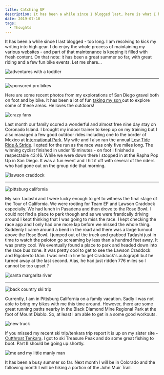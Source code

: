 ```yaml
---
title: Catching UP
description: It has been a while since I blogged last, here is what I have been up to lately...
date: 2019-07-10
tags:
  - Thoughts
---
```

<p>It has been a while since I last blogged - too long. I am resolving to kick my writing into high gear. I do enjoy the whole process of maintaining my various websites - and part of that maintenance is keeping it filled with fresh content. On that note: it has been a great summer so far, with great riding and a few fun bike events. Let me share...</p>

<img src="https://macadam-grinding-photos.s3.us-west-2.amazonaws.com/Catching+Up/macadam+grinding-gravel+grinding-san+diego-california-adventure+riding-adventuring+with+a+toddler.jpg" alt="adventures with a toddler" class="blogImages" />
<hr />
<img src="https://macadam-grinding-photos.s3.us-west-2.amazonaws.com/Catching+Up/macadam+grinding-gravel+grinding-san+diego-california-adventure+riding-bikes!.jpg" alt="sponsored pro bikes" class="blogImages" />

<p>Here are some recent photos from my explorations of San Diego gravel both on foot and by bike. It has been a lot of fun <a href="http://3.92.164.201/training-as-a-stay-at-home-parent/" target="_blank" rel="noreferrer noopener" aria-label="taking my son  (opens in a new tab)">taking my son </a>out to explore some of these areas. He loves the outdoors!</p>

<img src="https://macadam-grinding-photos.s3.us-west-2.amazonaws.com/Catching+Up/macadam+grinding-gravel+grinding-san+diego-california-adventure+riding-crazy+fans.jpg" alt="crazy fans" class="blogImages" />

<p>Last month our family scored a wonderful and almost free nine day stay on Coronado Island. I brought my indoor trainer to keep up on my training but I also managed a few good outdoor rides including one to the border of Mexico at <a rel="noreferrer noopener" aria-label="International Park (opens in a new tab)" href="https://goo.gl/maps/xQB7RV7MqcM2Bp5r5" target="_blank">International Park</a>. My wife and I also ran the annual <a rel="noreferrer noopener" aria-label="Low Tide Ride &amp; Stride (opens in a new tab)" href="https://lowtideride.com/" target="_blank">Low Tide Ride &amp; Stride</a>. I opted for the run as the race was only five miles long. The winning cyclist finished in under 19 minutes - on foot I finished a respectable 43:46. While we were down there I stopped in at the Rapha Pop Up in San Diego. It was a fun event and I hit it off with several of the riders who had gone out on the group ride that morning. </p>

<img src="https://macadam-grinding-photos.s3.us-west-2.amazonaws.com/Catching+Up/macadam+grinding-gravel+grinding-san+diego-california-adventure+riding-Lawson+Craddock.jpg" alt="lawson craddock" class="blogImages" />
<hr />
<img src="https://macadam-grinding-photos.s3.us-west-2.amazonaws.com/Catching+Up/macadam+grinding-gravel+grinding-san+diego-california-adventure+riding-mt+diablo+pittsburg+ca.jpg" alt="pittsburg california" class="blogImages" />

<p>My son Tadashi and I were lucky enough to get to witness the final stage of the Tour of California. We were rooting for Team EF and Lawson Craddock especially. We had lunch in Pasadena and then drove to the Rose Bowl. I could not find a place to park though and as we were frantically driving around I kept thinking that I was going to miss the race. I kept checking the race app and I only had one more lap before we missed the whole thing. Suddenly I came around a bend in the road and there was a large turnout above the Rose Bowl. I jumped out of the truck and grabbed Tadashi just in time to watch the peloton go screaming by less than a hundred feet away. It was pretty cool. We eventually found a place to park and headed down into the race bus zone. It was pretty cool to get to see the Lawson Craddock and Rigoberto Uran. I was next in line to get Craddock's autograph but he turned away at the last second. Alas, he had just ridden 776 miles so I cannot be too upset ?</p>

<img src="https://macadam-grinding-photos.s3.us-west-2.amazonaws.com/Catching+Up/macadam+grinding-gravel+grinding-san+diego-california-adventure+riding-santa+margarita+river.jpg" alt="santa margarita river" class="blogImages" />
<hr />
<img src="https://macadam-grinding-photos.s3.us-west-2.amazonaws.com/Catching+Up/macadam+grinding-gravel+grinding-san+diego-california-adventure+riding-ski+trip.jpg" alt="back country ski trip" class="blogImages" />

<p>Currently, I am in Pittsburg California on a family vacation. Sadly I was not able to bring my bikes with me this time around. However, there are some great running paths nearby in the Black Diamond Mine Regional Park at the foot of Mount Diablo. So, at least I am able to get in a some good workouts.</p>

<img src="https://macadam-grinding-photos.s3.us-west-2.amazonaws.com/Catching+Up/macadam+grinding-gravel+grinding-san+diego-california-adventure+riding-new+truck.jpg" alt="new truck" class="blogImages" />

<p>If you missed my recent ski trip/tenkara trip report it is up on my sister site - <a rel="noreferrer noopener" aria-label="Cutthroat Tenkara (opens in a new tab)" href="http://cutthroattenkara.com/" target="_blank">Cutthroat Tenkara</a>. I got to ski Treasure Peak and do some great fishing to boot. Part II should be going up shortly. </p>

<img src="https://macadam-grinding-photos.s3.us-west-2.amazonaws.com/Catching+Up/macadam+grinding-gravel+grinding-san+diego-california-adventure+riding.jpg" alt="me and my little manly man" class="blogImages" />

<p>It has been a busy summer so far. Next month I will be in Colorado and the following month I will be hiking a portion of the John Muir Trail. </p>